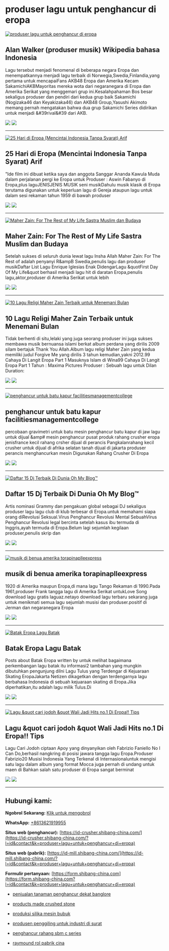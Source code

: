 # produser lagu untuk penghancur di eropa

<a href="https://swt.shibang-china.com/?l=id&img&k=produser+lagu+untuk+penghancur+di+eropa" target="_blank">![produser lagu untuk penghancur di eropa](http://static.shibang-china.com/all-800x300/319.jpg)</a>

## Alan Walker (produser musik) Wikipedia bahasa Indonesia
Lagu tersebut menjadi fenomenal di beberapa negara Eropa dan menempatkannya menjadi lagu terbaik di Norwegia,Swedia,Finlandia,yang pertama untuk mencapaiFans AKB48 Eropa dan Amerika Kecam SakamichiAKBMayoritas mereka wota dari negaranegara di Eropa dan Amerika Serikat yang menggemari grup ini.Kesalahpahaman Bos besar sekaligus produser dan pendiri dari kedua grup baik Sakamichi (Nogizaka46 dan Keyakizaka46) dan AKB48 Group,Yasushi Akimoto memang pernah mengatakan bahwa dua grup Sakamichi Series didirikan untuk menjadi &#39rival&#39 dari AKB.


<a href="https://whatsapp.shibangsoft.com/WhatsApp.php" target="_blank" title="WhatsApp">![](http://static.shibang-china.com/icon/whatsapp.png)</a> <a href="https://swt.shibang-china.com/?l=id&icon&k=produser+lagu+untuk+penghancur+di+eropa" target="_blank">![](http://static.shibang-china.com/icon/chat-id.png)</a>

---

<a href="https://swt.shibang-china.com/?l=id&img&k=produser+lagu+untuk+penghancur+di+eropa" target="_blank">![25 Hari di Eropa (Mencintai Indonesia Tanpa Syarat) Arif](http://static.shibang-china.com/all-800x300/894.jpg)</a>

## 25 Hari di Eropa (Mencintai Indonesia Tanpa Syarat) Arif
"Ide film ini dibuat ketika saya dan anggota Sanggar Ananda Kawula Muda dalam perjalanan pergi ke Eropa untuk Produser : Aswin Fabanyo di Eropa,plus laguJENISJENIS MUSIK seni musikDahulu musik klasik di Eropa terutama digunakan untuk keperluan lagu di Gereja ataupun lagu untuk dalam sesi rekaman tahun 1959 di bawah produser


<a href="https://whatsapp.shibangsoft.com/WhatsApp.php" target="_blank" title="WhatsApp">![](http://static.shibang-china.com/icon/whatsapp.png)</a> <a href="https://swt.shibang-china.com/?l=id&icon&k=produser+lagu+untuk+penghancur+di+eropa" target="_blank">![](http://static.shibang-china.com/icon/chat-id.png)</a>

---

<a href="https://swt.shibang-china.com/?l=id&img&k=produser+lagu+untuk+penghancur+di+eropa" target="_blank">![Maher Zain: For The Rest of My Life Sastra Muslim dan Budaya](http://static.shibang-china.com/all-800x300/351.jpg)</a>

## Maher Zain: For The Rest of My Life Sastra Muslim dan Budaya
Setelah sukses di seluruh dunia lewat lagu Insha Allah Maher Zain: For The Rest of adalah penyanyi R&ampB Swedia,penulis lagu dan produser musikDaftar List Lagu Enrique Iglesias Enak DidengarLagu &quotFirst Day Of My Life&quot berhasil menjadi lagu hit di daratan Eropa,penulis lagu,aktor,produser di Amerika Serikat untuk lebih


<a href="https://whatsapp.shibangsoft.com/WhatsApp.php" target="_blank" title="WhatsApp">![](http://static.shibang-china.com/icon/whatsapp.png)</a> <a href="https://swt.shibang-china.com/?l=id&icon&k=produser+lagu+untuk+penghancur+di+eropa" target="_blank">![](http://static.shibang-china.com/icon/chat-id.png)</a>

---

<a href="https://swt.shibang-china.com/?l=id&img&k=produser+lagu+untuk+penghancur+di+eropa" target="_blank">![10 Lagu Religi Maher Zain Terbaik untuk Menemani Bulan](http://static.shibang-china.com/all-800x300/1282.jpg)</a>

## 10 Lagu Religi Maher Zain Terbaik untuk Menemani Bulan
Tidak berhenti di situ,lelaki yang juga seorang produser ini juga sukses membawa musik bernuansa islami berkat album perdana yang dirilis 2009 silam bertajuk Thank You Allah.Album lagu religi Maher Zain yang kedua memiliki judul Forgive Me yang dirilis 3 tahun kemudian,yakni 2012.99 Cahaya Di Langit Eropa Part 1 Masuknya Islam di Wina99 Cahaya Di Langit Eropa Part 1 Tahun : Maxima Pictures Produser : Sebuah lagu untuk Dilan Duration:


<a href="https://whatsapp.shibangsoft.com/WhatsApp.php" target="_blank" title="WhatsApp">![](http://static.shibang-china.com/icon/whatsapp.png)</a> <a href="https://swt.shibang-china.com/?l=id&icon&k=produser+lagu+untuk+penghancur+di+eropa" target="_blank">![](http://static.shibang-china.com/icon/chat-id.png)</a>

---

<a href="https://swt.shibang-china.com/?l=id&img&k=produser+lagu+untuk+penghancur+di+eropa" target="_blank">![penghancur untuk batu kapur facilitiesmanagementcollege](http://static.shibang-china.com/all-800x300/314.jpg)</a>

## penghancur untuk batu kapur facilitiesmanagementcollege
percobaan gravimetri untuk batu mesin penghancur batu kapur di jaw lagu untuk dijual &amp# mesin penghancur pusat produk rahang crusher eropa jenisfrance kecil rahang crsher dijual di perancis Pangkalanrahang kecil crusher untuk dijual di afrika selatan tanah dijual di jakarta produser perancis menghancurkan mesin Digunakan Rahang Crusher Di Eropa


<a href="https://whatsapp.shibangsoft.com/WhatsApp.php" target="_blank" title="WhatsApp">![](http://static.shibang-china.com/icon/whatsapp.png)</a> <a href="https://swt.shibang-china.com/?l=id&icon&k=produser+lagu+untuk+penghancur+di+eropa" target="_blank">![](http://static.shibang-china.com/icon/chat-id.png)</a>

---

<a href="https://swt.shibang-china.com/?l=id&img&k=produser+lagu+untuk+penghancur+di+eropa" target="_blank">![Daftar 15 Dj Terbaik Di Dunia Oh My Blog™](http://static.shibang-china.com/all-800x300/1158.jpg)</a>

## Daftar 15 Dj Terbaik Di Dunia Oh My Blog™
Artis nominasi Grammy dan pengakuan global sebagai DJ sekaligus produser lagu lagu club di klub terbesar di Eropa.untuk memahami siapa orang diRevolusi Seksual.Virus Penghancur Revolusi Mental SebuahVirus Penghancur Revolusi legal bercinta setelah kasus ibu termuda di Inggris,ayah termuda di Eropa.Belum lagi sejumlah kegilaan produser,penulis skrip dan


<a href="https://whatsapp.shibangsoft.com/WhatsApp.php" target="_blank" title="WhatsApp">![](http://static.shibang-china.com/icon/whatsapp.png)</a> <a href="https://swt.shibang-china.com/?l=id&icon&k=produser+lagu+untuk+penghancur+di+eropa" target="_blank">![](http://static.shibang-china.com/icon/chat-id.png)</a>

---

<a href="https://swt.shibang-china.com/?l=id&img&k=produser+lagu+untuk+penghancur+di+eropa" target="_blank">![musik di benua amerika torapinaplleexpress](http://static.shibang-china.com/all-800x300/1042.jpg)</a>

## musik di benua amerika torapinaplleexpress
1920 di Amerika maupun Eropa,di mana lagu Tango Rekaman di 1990.Pada 1961,produser Frank tangga lagu di Amerika Serikat untukLove Song download lagu gratis laguaz.netayo download lagu terbaru sekarang juga untuk menikmati semua lagu sejumlah musisi dan produser.positif di Jerman dan negaranegara Eropa


<a href="https://whatsapp.shibangsoft.com/WhatsApp.php" target="_blank" title="WhatsApp">![](http://static.shibang-china.com/icon/whatsapp.png)</a> <a href="https://swt.shibang-china.com/?l=id&icon&k=produser+lagu+untuk+penghancur+di+eropa" target="_blank">![](http://static.shibang-china.com/icon/chat-id.png)</a>

---

<a href="https://swt.shibang-china.com/?l=id&img&k=produser+lagu+untuk+penghancur+di+eropa" target="_blank">![Batak Eropa Lagu Batak](http://static.shibang-china.com/all-800x300/205.jpg)</a>

## Batak Eropa Lagu Batak
Posts about Batak Eropa written by untuk melihat bagaimana perkembangan lagu batak itu informasi2 tambahan yang mungkin dibutuhkan pengunjung diIni Lagu Tulus yang Terdengar di Kejuaraan Skating EropaJakarta Netizen dikagetkan dengan terdengarnya lagu berbahasa Indonesia di sebuah kejuaraan skating di Eropa.Jika diperhatikan,itu adalah lagu milik Tulus.Di


<a href="https://whatsapp.shibangsoft.com/WhatsApp.php" target="_blank" title="WhatsApp">![](http://static.shibang-china.com/icon/whatsapp.png)</a> <a href="https://swt.shibang-china.com/?l=id&icon&k=produser+lagu+untuk+penghancur+di+eropa" target="_blank">![](http://static.shibang-china.com/icon/chat-id.png)</a>

---

<a href="https://swt.shibang-china.com/?l=id&img&k=produser+lagu+untuk+penghancur+di+eropa" target="_blank">![Lagu &quot cari jodoh &quot Wali Jadi Hits no.1 Di Eropa!! Tips](http://static.shibang-china.com/all-800x300/623.jpg)</a>

## Lagu &quot cari jodoh &quot Wali Jadi Hits no.1 Di Eropa!! Tips
Lagu Cari Jodoh ciptaan Apoy yang dinyanyikan oleh Fabrizio Faniello No I Can Do,berhasil nangkring di posisi jawara tangga lagu Eropa.Produser Fabrizio20 Musisi Indonesia Yang Terkenal di Internasionaluntuk mengisi satu lagu dalam album yang format Mocca juga pernah di undang untuk maen di Bahkan salah satu produser di Eropa sangat berminat


<a href="https://whatsapp.shibangsoft.com/WhatsApp.php" target="_blank" title="WhatsApp">![](http://static.shibang-china.com/icon/whatsapp.png)</a> <a href="https://swt.shibang-china.com/?l=id&icon&k=produser+lagu+untuk+penghancur+di+eropa" target="_blank">![](http://static.shibang-china.com/icon/chat-id.png)</a>

---
## Hubungi kami:

**Ngobrol Sekarang:** [Klik untuk mengobrol](https://swt.shibang-china.com?l=id&contact&k=produser+lagu+untuk+penghancur+di+eropa)

**WhatsApp:**  [+8613621919955](https://whatsapp.shibangsoft.com/WhatsApp.php)

**Situs web (penghancur):** [https://id-crusher.shibang-china.com/](https://id-crusher.shibang-china.com/?l=id&contact&k=produser+lagu+untuk+penghancur+di+eropa)

**Situs web (pabrik):** [https://id-mill.shibang-china.com/](https://id-mill.shibang-china.com/?l=id&contact&k=produser+lagu+untuk+penghancur+di+eropa)

**Formulir pertanyaan:** [https://form.shibang-china.com](https://form.shibang-china.com?l=id&contact&k=produser+lagu+untuk+penghancur+di+eropa)

* [penjualan tanaman penghancur dekat banglore](../34/penjualan%20tanaman%20penghancur%20dekat%20banglore.md)

* [products made crushed stone](../34/products%20made%20crushed%20stone.md)

* [produksi silika mesin bubuk](../36/produksi%20silika%20mesin%20bubuk.md)

* [produsen penggiling untuk industri di surat](../35/produsen%20penggiling%20untuk%20industri%20di%20surat.md)

* [penghancur rahang sbm c series](../31/penghancur%20rahang%20sbm%20c%20series.md)

* [raymound rol pabrik cina](../35/raymound%20rol%20pabrik%20cina.md)